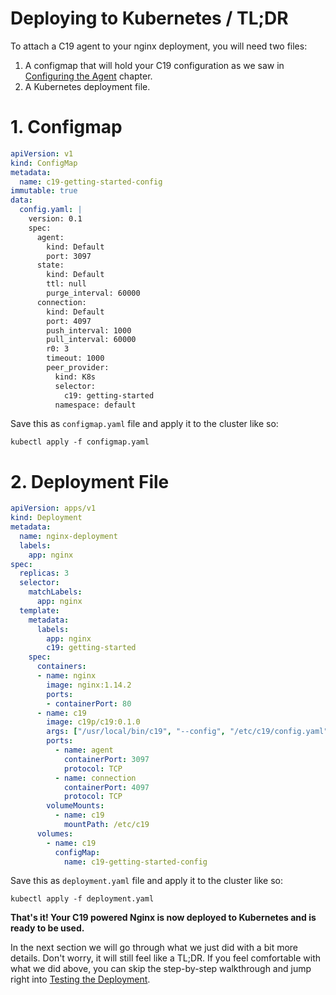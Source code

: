 # Deploying to Kubernetes / TL;DR

To attach a C19 agent to your nginx deployment, you will need two files:
1. A configmap that will hold your C19 configuration as we saw in [Configuring the Agent] chapter.
2. A Kubernetes deployment file.

# 1. Configmap
```yaml
apiVersion: v1
kind: ConfigMap
metadata:
  name: c19-getting-started-config
immutable: true
data:
  config.yaml: |
    version: 0.1
    spec:
      agent:
        kind: Default
        port: 3097
      state:
        kind: Default
        ttl: null
        purge_interval: 60000
      connection:
        kind: Default
        port: 4097
        push_interval: 1000
        pull_interval: 60000
        r0: 3
        timeout: 1000
        peer_provider:
          kind: K8s
          selector:
            c19: getting-started
          namespace: default
```

Save this as `configmap.yaml` file and apply it to the cluster like so:
```shell
kubectl apply -f configmap.yaml
```

[Configuring the Agent]: getting-started-configuration.md

# 2. Deployment File
```yaml
apiVersion: apps/v1
kind: Deployment
metadata:
  name: nginx-deployment
  labels:
    app: nginx
spec:
  replicas: 3
  selector:
    matchLabels:
      app: nginx
  template:
    metadata:
      labels:
        app: nginx
        c19: getting-started
    spec:
      containers:
      - name: nginx
        image: nginx:1.14.2
        ports:
        - containerPort: 80
      - name: c19
        image: c19p/c19:0.1.0
        args: ["/usr/local/bin/c19", "--config", "/etc/c19/config.yaml"]
        ports:
          - name: agent
            containerPort: 3097
            protocol: TCP
          - name: connection
            containerPort: 4097
            protocol: TCP
        volumeMounts:
          - name: c19
            mountPath: /etc/c19
      volumes:
        - name: c19
          configMap:
            name: c19-getting-started-config
```

Save this as `deployment.yaml` file and apply it to the cluster like so:
```shell
kubectl apply -f deployment.yaml
```

**That's it! Your C19 powered Nginx is now deployed to Kubernetes and is ready to be used.**

In the next section we will go through what we just did with a bit more details. Don't worry, it will still feel like a TL;DR.
If you feel comfortable with what we did above, you can skip the step-by-step walkthrough and jump right into [Testing the Deployment].

[Testing the Deployment]: getting-started-test-deployment.md
